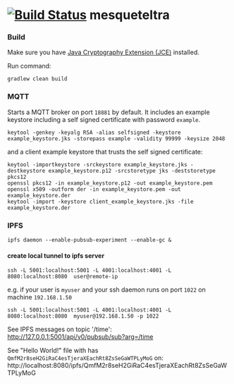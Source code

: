 [![Build Status](https://travis-ci.org/theborakompanioni/mesqueteltra.svg?branch=master)](https://travis-ci.org/theborakompanioni/mesqueteltra)
mesqueteltra
====

### Build
Make sure you have [Java Cryptography Extension (JCE)](http://www.oracle.com/technetwork/java/javase/downloads/index.html) installed.

Run command:
```
gradlew clean build
```

### MQTT
Starts a MQTT broker on port `18881` by default.
It includes an example keystore including a self signed certificate with password `example`.
```
keytool -genkey -keyalg RSA -alias selfsigned -keystore example_keystore.jks -storepass example -validity 99999 -keysize 2048
```
and a client example keystore that trusts the self signed certificate:
```
keytool -importkeystore -srckeystore example_keystore.jks -destkeystore example_keystore.p12 -srcstoretype jks -deststoretype pkcs12
openssl pkcs12 -in example_keystore.p12 -out example_keystore.pem
openssl x509 -outform der -in example_keystore.pem -out example_keystore.der
keytool -import -keystore client_example_keystore.jks -file example_keystore.der
```


### IPFS
```
ipfs daemon --enable-pubsub-experiment --enable-gc &
```


#### create local tunnel to ipfs server
```
ssh -L 5001:localhost:5001 -L 4001:localhost:4001 -L 8080:localhost:8080  user@remote-ip
```

e.g. if your user is `myuser` and your ssh daemon runs on port `1022` on machine `192.168.1.50`
```
ssh -L 5001:localhost:5001 -L 4001:localhost:4001 -L 8080:localhost:8080  myuser@192.168.1.50 -p 1022
```

See IPFS messages on topic '/time': http://127.0.0.1:5001/api/v0/pubsub/sub?arg=/time

See "Hello World!" file with has `QmfM2r8seH2GiRaC4esTjeraXEachRt8ZsSeGaWTPLyMoG` on:
http://localhost:8080/ipfs/QmfM2r8seH2GiRaC4esTjeraXEachRt8ZsSeGaWTPLyMoG


